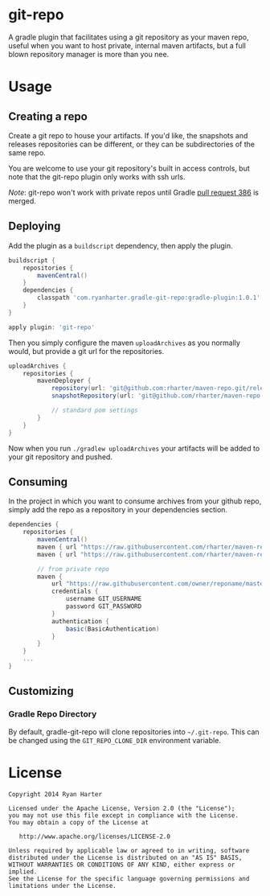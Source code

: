 # git-repo

A gradle plugin that facilitates using a git repository as your maven repo, useful when you want to host private, internal maven artifacts, but a full blown repository manager is more than you nee.

# Usage

## Creating a repo

Create a git repo to house your artifacts.  If you'd like, the snapshots and releases repositories can be different, or they can be subdirectories of the same repo.

You are welcome to use your git repository's built in access controls, but note that the git-repo plugin only works with ssh urls.

*Note*: git-repo won't work with private repos until Gradle [pull request 386](https://github.com/gradle/gradle/pull/386) is merged.

## Deploying

Add the plugin as a `buildscript` dependency, then apply the plugin.

```groovy
buildscript {
	repositories {
		mavenCentral()
	}
	dependencies {
		classpath 'com.ryanharter.gradle-git-repo:gradle-plugin:1.0.1'
	}
}

apply plugin: 'git-repo'
```

Then you simply configure the maven `uploadArchives` as you normally would, but provide a git url for the repositories.

```groovy
uploadArchives {
	repositories {
		mavenDeployer {
			repository(url: 'git@github.com:rharter/maven-repo.git/releases')
			snapshotRepository(url: 'git@github.com/rharter/maven-repo.git/snapshots')

            // standard pom settings
		}
	}
}
```

Now when you run `./gradlew uploadArchives` your artifacts will be added to your git repository and pushed.

## Consuming

In the project in which you want to consume archives from your github repo, simply add the repo as a repository in your dependencies section.

```groovy
dependencies {
    repositories {
        mavenCentral()
        maven { url "https://raw.githubusercontent.com/rharter/maven-repo/master/releases" }
        maven { url "https://raw.githubusercontent.com/rharter/maven-repo/master/snapshots" }

        // from private repo
        maven {
            url "https://raw.githubusercontent.com/owner/reponame/master/releases"
            credentials {
                username GIT_USERNAME
                password GIT_PASSWORD
            }
            authentication {
                basic(BasicAuthentication)
            }
        }
    }
    ...
}
```

## Customizing

### Gradle Repo Directory

By default, gradle-git-repo will clone repositories into `~/.git-repo`.  This can be changed using the `GIT_REPO_CLONE_DIR` environment variable.

# License

```
Copyright 2014 Ryan Harter

Licensed under the Apache License, Version 2.0 (the "License");
you may not use this file except in compliance with the License.
You may obtain a copy of the License at

   http://www.apache.org/licenses/LICENSE-2.0

Unless required by applicable law or agreed to in writing, software
distributed under the License is distributed on an "AS IS" BASIS,
WITHOUT WARRANTIES OR CONDITIONS OF ANY KIND, either express or implied.
See the License for the specific language governing permissions and
limitations under the License.
```
